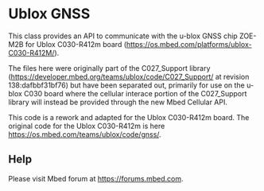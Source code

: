 # Ublox GNSS

This class provides an API to communicate with the u-blox GNSS chip ZOE-M2B for Ublox C030-R412m board (https://os.mbed.com/platforms/ublox-C030-R412M/).

The files here were originally part of the C027_Support library (https://developer.mbed.org/teams/ublox/code/C027_Support/ at revision 138:dafbbf31bf76) but have been separated out, primarily for use on the u-blox C030 board where the cellular interace portion of the C027_Support library will instead be provided through the new Mbed Cellular API.

This code is a rework and adapted for the Ublox C030-R412m board. The original code for the Ublox C030-R412m is here https://os.mbed.com/teams/ublox/code/gnss/.

## Help

Please visit Mbed forum at https://forums.mbed.com.
